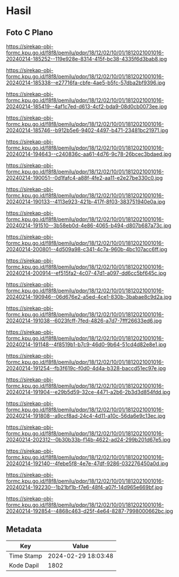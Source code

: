 # Hasil

## Foto C Plano

https://sirekap-obj-formc.kpu.go.id/f8f8/pemilu/pdpr/18/12/02/10/01/1812021001016-20240214-185252--119e928e-8314-415f-bc38-4335f6d3bab8.jpg

https://sirekap-obj-formc.kpu.go.id/f8f8/pemilu/pdpr/18/12/02/10/01/1812021001016-20240214-185338--e27716fa-cbfe-4ae5-b5fc-57dba2bf9396.jpg

https://sirekap-obj-formc.kpu.go.id/f8f8/pemilu/pdpr/18/12/02/10/01/1812021001016-20240214-185419--4af1c7ed-d613-4cf2-bda9-08d0cb0073ee.jpg

https://sirekap-obj-formc.kpu.go.id/f8f8/pemilu/pdpr/18/12/02/10/01/1812021001016-20240214-185746--b912b5e6-9402-4497-b471-23481bc21971.jpg

https://sirekap-obj-formc.kpu.go.id/f8f8/pemilu/pdpr/18/12/02/10/01/1812021001016-20240214-194643--c240836c-aa61-4d76-9c78-26bcec3bdaed.jpg

https://sirekap-obj-formc.kpu.go.id/f8f8/pemilu/pdpr/18/12/02/10/01/1812021001016-20240214-190051--0d1fafc4-a88f-4fe2-aa11-e2e27be330c0.jpg

https://sirekap-obj-formc.kpu.go.id/f8f8/pemilu/pdpr/18/12/02/10/01/1812021001016-20240214-190133--4113e923-421b-417f-8f03-383751940e0a.jpg

https://sirekap-obj-formc.kpu.go.id/f8f8/pemilu/pdpr/18/12/02/10/01/1812021001016-20240214-191510--3b58eb0d-4e86-4065-b494-d807b687a73c.jpg

https://sirekap-obj-formc.kpu.go.id/f8f8/pemilu/pdpr/18/12/02/10/01/1812021001016-20240214-200801--4d509a98-c341-4c7a-960b-4bc107acc6ff.jpg

https://sirekap-obj-formc.kpu.go.id/f8f8/pemilu/pdpr/18/12/02/10/01/1812021001016-20240214-200914--ef515fa2-4c07-47d1-a097-dd6cc5bf645c.jpg

https://sirekap-obj-formc.kpu.go.id/f8f8/pemilu/pdpr/18/12/02/10/01/1812021001016-20240214-190946--06d676e2-a5ed-4ce1-830b-3babae8c9d2a.jpg

https://sirekap-obj-formc.kpu.go.id/f8f8/pemilu/pdpr/18/12/02/10/01/1812021001016-20240214-191038--6023fcff-7fed-4826-a7d7-7fff26633ed6.jpg

https://sirekap-obj-formc.kpu.go.id/f8f8/pemilu/pdpr/18/12/02/10/01/1812021001016-20240214-191148--4f8519b1-b7c9-46d0-9b64-51cd4d82e8e1.jpg

https://sirekap-obj-formc.kpu.go.id/f8f8/pemilu/pdpr/18/12/02/10/01/1812021001016-20240214-191254--fb3f619c-f0d0-4d4a-b328-baccd51ec97e.jpg

https://sirekap-obj-formc.kpu.go.id/f8f8/pemilu/pdpr/18/12/02/10/01/1812021001016-20240214-191904--e29b5d59-32ce-4471-a2b6-2b3d3d854fdd.jpg

https://sirekap-obj-formc.kpu.go.id/f8f8/pemilu/pdpr/18/12/02/10/01/1812021001016-20240214-191808--a9ccf8ad-24c4-4d11-a10c-56da6e9c13ec.jpg

https://sirekap-obj-formc.kpu.go.id/f8f8/pemilu/pdpr/18/12/02/10/01/1812021001016-20240214-202312--0b30b33b-f14b-4622-ad24-299b201d67e5.jpg

https://sirekap-obj-formc.kpu.go.id/f8f8/pemilu/pdpr/18/12/02/10/01/1812021001016-20240214-192140--4febe5f8-4e7e-47df-9286-032276450a0d.jpg

https://sirekap-obj-formc.kpu.go.id/f8f8/pemilu/pdpr/18/12/02/10/01/1812021001016-20240214-192230--1b21bf1b-f7e6-48f4-a07f-14d965e669bf.jpg

https://sirekap-obj-formc.kpu.go.id/f8f8/pemilu/pdpr/18/12/02/10/01/1812021001016-20240214-192854--4868c463-d25f-4e64-8287-7998000662bc.jpg


## Metadata

| Key        | Value               |
| ---------- | ------------------- |
| Time Stamp | 2024-02-29 18:03:48 |
| Kode Dapil | 1802                |




